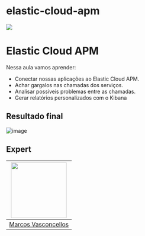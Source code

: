 # elastic-cloud-apm

<img src="https://storage.googleapis.com/golden-wind/experts-club/capa-github.svg" />

# Elastic Cloud APM

Nessa aula vamos aprender:
- Conectar nossas aplicações ao Elastic Cloud APM.
- Achar gargalos nas chamadas dos serviços.
- Analisar possiveis problemas entre as chamadas.
- Gerar relatórios personalizados com o Kibana

## Resultado final

![image](https://user-images.githubusercontent.com/49346926/142465091-e23d26a4-0353-493c-bdd3-30867d9b0bae.png)

## Expert

| [<img src="https://avatars.githubusercontent.com/u/49346926?s…00&u=45b6d1272d804236194b412d741f46d05604bf33&v=4" width="150px;"/>](https://github.com/MarcosVasconcellosJr) |
| :-: |
|[Marcos Vasconcellos](https://github.com/MarcosVasconcellosJr)|
